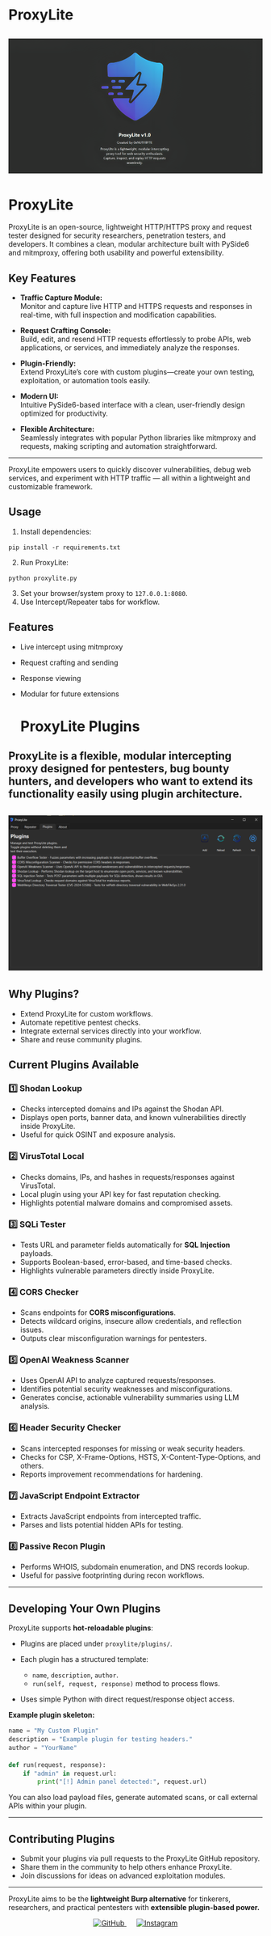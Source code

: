 # ProxyLite
![proxylite](assets/proxylite.png)
---
# ProxyLite

ProxyLite is an open-source, lightweight HTTP/HTTPS proxy and request tester designed for security researchers, penetration testers, and developers. It combines a clean, modular architecture built with PySide6 and mitmproxy, offering both usability and powerful extensibility.

## Key Features

- **Traffic Capture Module:**  
  Monitor and capture live HTTP and HTTPS requests and responses in real-time, with full inspection and modification capabilities.

- **Request Crafting Console:**  
  Build, edit, and resend HTTP requests effortlessly to probe APIs, web applications, or services, and immediately analyze the responses.

- **Plugin-Friendly:**  
  Extend ProxyLite’s core with custom plugins—create your own testing, exploitation, or automation tools easily.

- **Modern UI:**  
  Intuitive PySide6-based interface with a clean, user-friendly design optimized for productivity.

- **Flexible Architecture:**  
  Seamlessly integrates with popular Python libraries like mitmproxy and requests, making scripting and automation straightforward.

---

ProxyLite empowers users to quickly discover vulnerabilities, debug web services, and experiment with HTTP traffic — all within a lightweight and customizable framework.


## Usage
1. Install dependencies:
```
pip install -r requirements.txt
```
2. Run ProxyLite:
```
python proxylite.py
```
3. Set your browser/system proxy to `127.0.0.1:8080`.
4. Use Intercept/Repeater tabs for workflow.

## Features
- Live intercept using mitmproxy
- Request crafting and sending
- Response viewing
- Modular for future extensions

  # ProxyLite Plugins

ProxyLite is a flexible, modular intercepting proxy designed for **pentesters, bug bounty hunters, and developers** who want to extend its functionality easily using **plugin architecture**.
---
![Plugins](assets/Screenshot.png)
---

## Why Plugins?

* Extend ProxyLite for custom workflows.
* Automate repetitive pentest checks.
* Integrate external services directly into your workflow.
* Share and reuse community plugins.

## Current Plugins Available

### 1️⃣ Shodan Lookup

* Checks intercepted domains and IPs against the Shodan API.
* Displays open ports, banner data, and known vulnerabilities directly inside ProxyLite.
* Useful for quick OSINT and exposure analysis.

### 2️⃣ VirusTotal Local

* Checks domains, IPs, and hashes in requests/responses against VirusTotal.
* Local plugin using your API key for fast reputation checking.
* Highlights potential malware domains and compromised assets.

### 3️⃣ SQLi Tester

* Tests URL and parameter fields automatically for **SQL Injection** payloads.
* Supports Boolean-based, error-based, and time-based checks.
* Highlights vulnerable parameters directly inside ProxyLite.

### 4️⃣ CORS Checker

* Scans endpoints for **CORS misconfigurations**.
* Detects wildcard origins, insecure allow credentials, and reflection issues.
* Outputs clear misconfiguration warnings for pentesters.

### 5️⃣ OpenAI Weakness Scanner

* Uses OpenAI API to analyze captured requests/responses.
* Identifies potential security weaknesses and misconfigurations.
* Generates concise, actionable vulnerability summaries using LLM analysis.

### 6️⃣ Header Security Checker

* Scans intercepted responses for missing or weak security headers.
* Checks for CSP, X-Frame-Options, HSTS, X-Content-Type-Options, and others.
* Reports improvement recommendations for hardening.

### 7️⃣ JavaScript Endpoint Extractor

* Extracts JavaScript endpoints from intercepted traffic.
* Parses and lists potential hidden APIs for testing.

### 8️⃣ Passive Recon Plugin

* Performs WHOIS, subdomain enumeration, and DNS records lookup.
* Useful for passive footprinting during recon workflows.

---

## Developing Your Own Plugins

ProxyLite supports **hot-reloadable plugins**:

* Plugins are placed under `proxylite/plugins/`.
* Each plugin has a structured template:

  * `name`, `description`, `author`.
  * `run(self, request, response)` method to process flows.
* Uses simple Python with direct request/response object access.

**Example plugin skeleton:**

```python
name = "My Custom Plugin"
description = "Example plugin for testing headers."
author = "YourName"

def run(request, response):
    if "admin" in request.url:
        print("[!] Admin panel detected:", request.url)
```

You can also load payload files, generate automated scans, or call external APIs within your plugin.

---

## Contributing Plugins

* Submit your plugins via pull requests to the ProxyLite GitHub repository.
* Share them in the community to help others enhance ProxyLite.
* Join discussions for ideas on advanced exploitation modules.

---

ProxyLite aims to be the **lightweight Burp alternative** for tinkerers, researchers, and practical pentesters with **extensible plugin-based power.**

<p align="center">
  <a href="https://github.com/0xnu11byte">
    <img src="https://img.icons8.com/ios-glyphs/90/github.png" alt="GitHub" width="50" height="50">
  </a>
  &nbsp;&nbsp;&nbsp;&nbsp;
<!--   <a href="https://www.linkedin.com/in/YourLinkedIn/">
    <img src="https://img.icons8.com/ios-filled/90/linkedin.png" alt="LinkedIn" width="50" height="50">
  </a> -->
  <a href="https://www.instagram.com/nu11byte/">
    <img src="https://img.icons8.com/ios-filled/90/instagram-new.png" alt="Instagram" width="50" height="50">
  </a>
</p>
